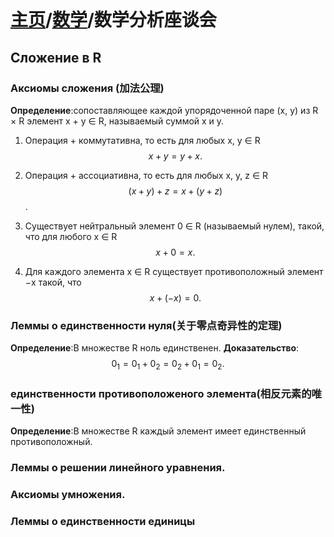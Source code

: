 <head>
    <script src="https://cdn.mathjax.org/mathjax/latest/MathJax.js?config=TeX-AMS-MML_HTMLorMML" type="text/javascript"></script>
    <script type="text/x-mathjax-config">
        MathJax.Hub.Config({
            tex2jax: {
            skipTags: ['script', 'noscript', 'style', 'textarea', 'pre'],
            inlineMath: [['$','$']]
            }
        });
    </script>
</head>

# [主页](../README.md)/[数学](./readme.md)/数学分析座谈会
## Сложение в R
### Аксиомы сложения (加法公理)
**Определение**:сопоставляющее каждой упорядоченной паре (x, y) из R × R элемент x + y ∈ R, называемый
суммой x и y.
1. Операция + коммутативна, то есть для любых x, y ∈ R
$$x + y = y + x.$$

2. Операция + ассоциативна, то есть для любых x, y, z ∈ R
$$(x + y) + z = x + (y + z)$$.

3. Существует нейтральный элемент 0 ∈ R (называемый нулем), такой, что для
любого x ∈ R
$$x + 0 = x.$$

4. Для каждого элемента x ∈ R существует противоположный элемент −x такой,
что
$$x + (−x) = 0.$$
###  Леммы о единственности нуля(关于零点奇异性的定理)
**Определение**:В множестве R ноль единственен.
**Доказательство**:
$$0_1 = 0_1 + 0_2 = 0_2 + 0_1 = 0_2.$$
### единственности противоположеного элемента(相反元素的唯一性)
**Определение**:В множестве R каждый элемент имеет единственный противоположный.

### Леммы о решении линейного уравнения.

### Аксиомы умножения.

### Леммы о единственности единицы


